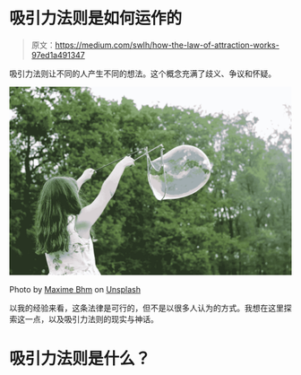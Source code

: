 # 吸引力法则是如何运作的

> 原文：<https://medium.com/swlh/how-the-law-of-attraction-works-97ed1a491347>

吸引力法则让不同的人产生不同的想法。这个概念充满了歧义、争议和怀疑。

![](img/f30dd727d3d1258898ca10790df14f6b.png)

Photo by [Maxime Bhm](https://unsplash.com/photos/6cQHvjzmZOU?utm_source=unsplash&utm_medium=referral&utm_content=creditCopyText) on [Unsplash](https://unsplash.com/search/photos/create?utm_source=unsplash&utm_medium=referral&utm_content=creditCopyText)

以我的经验来看，这条法律是可行的，但不是以很多人认为的方式。我想在这里探索这一点，以及吸引力法则的现实与神话。

# 吸引力法则是什么？
